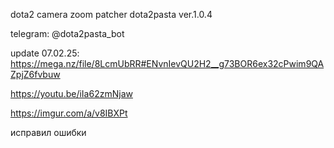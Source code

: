 dota2 camera zoom patcher dota2pasta ver.1.0.4

telegram: @dota2pasta_bot

update 07.02.25: https://mega.nz/file/8LcmUbRR#ENvnIevQU2H2__g73BOR6ex32cPwim9QAZpjZ6fvbuw

https://youtu.be/iIa62zmNjaw

https://imgur.com/a/v8IBXPt

исправил ошибки
